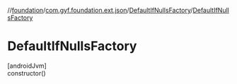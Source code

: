 //[foundation](../../../index.md)/[com.gyf.foundation.ext.json](../index.md)/[DefaultIfNullsFactory](index.md)/[DefaultIfNullsFactory](-default-if-nulls-factory.md)

# DefaultIfNullsFactory

[androidJvm]\
constructor()